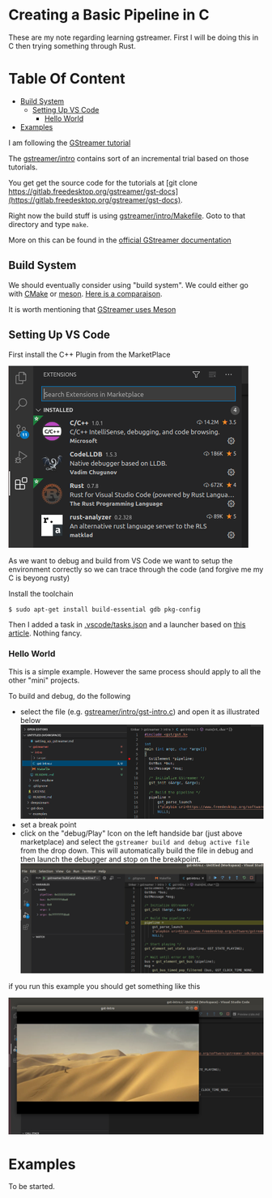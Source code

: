 # Creating a Basic Pipeline in C

These are my note regarding learning gstreamer. First I will be doing this in 
C then trying something through Rust. 

# Table Of Content

- [Build System](#build-system)
    - [Setting Up VS Code](#setting-up-vs-Code)
        - [Hello World](#hello-world)
- [Examples](examples)


I am following the [GStreamer tutorial](https://gstreamer.freedesktop.org/documentation/tutorials/index.html)

The [gstreamer/intro](gstreamer/intro) contains sort of an incremental trial based on those tutorials. 

You get get the source code for the tutorials at [git clone https://gitlab.freedesktop.org/gstreamer/gst-docs](https://gitlab.freedesktop.org/gstreamer/gst-docs).



Right now the build stuff is using [gstreamer/intro/Makefile](gstreamer/intro/Makefile). Goto to that directory and type 
``make``. 

More on this can be found in the [official GStreamer documentation](https://gstreamer.freedesktop.org/documentation/installing/on-linux.html) 

## Build System

We should eventually consider using "build system". We could either go with [CMake](https://cmake.org/cmake/help/latest/guide/tutorial/index.html) or [meson](https://mesonbuild.com/). [Here is a comparaison](https://carlosvin.github.io/posts/choosing-modern-cpp-stack/en/).

It is worth mentioning that [GStreamer uses Meson]()



## Setting Up VS Code

First install the C++ Plugin from the MarketPlace 

![gstreamer intro](images/vs-code-marketplace-c++.png)

As we want to debug and build from VS Code we want to setup the environment correctly so we can 
trace through the code (and forgive me my C is beyong rusty)

Install the toolchain

```
$ sudo apt-get install build-essential gdb pkg-config
```

Then I added a task in [.vscode/tasks.json](../.vscode/tasks.json) and a launcher based on [this article](https://code.visualstudio.com/docs/cpp/config-linux). Nothing fancy. 

### Hello World

This is a simple example. However the same process should apply to all the other "mini" projects.

To build and debug, do the following

- select the file (e.g. [gstreamer/intro/gst-intro.c](../gstreamer/intro/gst-intro.c)) and open it as illustrated below
  ![gstreamer debug](images/vs-code-debug-gstreamer.png)
- set a break point
- click on the "debug/Play" Icon on the left handside bar (just above marketplace) and select the
  ``gstreamer build and debug active file`` from the drop down. This will automatically build the file in 
  debug and then launch the debugger and stop on the breakpoint.
  ![gstreamer debug config](images/vs-code-debug-config-gstreamer.png)
  
if you run this example you should get something like this

![gstreamer intro](images/gst-intro.png)

# Examples

To be started.